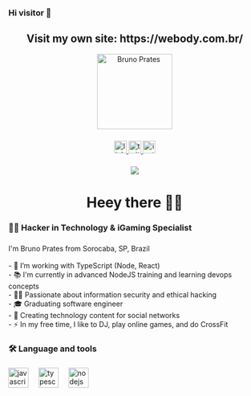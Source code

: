 ### Hi visitor 👋
<h2 align="center">Visit my own site:
https://webody.com.br/ </h2>

<div align="center">
  <img height="150" src="https://avatars.githubusercontent.com/u/151586396?v=4" alt="Bruno Prates"  />
</div>

###

<div align="center">
  <a target="_blank" href="https://www.linkedin.com/in/brunogprates/">
    <img src="https://img.shields.io/static/v1?message=LinkedIn&logo=linkedin&label=&color=0077B5&logoColor=white&labelColor=&style=for-the-badge" height="25" alt="linkedin logo"  />
  </a>
  <a target="_blank" href="https://twitter.com/GenovaPrates">
    <img src="https://img.shields.io/static/v1?message=Twitter&logo=twitter&label=&color=1DA1F2&logoColor=white&labelColor=&style=for-the-badge" height="25" alt="twitter logo"  />
  </a>
  <a target="_blank" href="https://www.instagram.com/pratesgb_">
    <img src="https://img.shields.io/static/v1?message=Instagram&logo=instagram&label=&color=E4405F&logoColor=white&labelColor=&style=for-the-badge" height="25" alt="instagram logo"  />
  </a>
</div>

###

<div align="center">
  <img src="https://visitor-badge.laobi.icu/badge?page_id=marcusGoncalvess.marcusGoncalvess&"  />
</div>

###

<h1 align="center">Heey there 👋🏽</h1>

###

<h3 align="left">👩‍💻 Hacker in Technology & iGaming Specialist</h3>

###

<p align="left">I'm Bruno Prates from Sorocaba, SP, Brazil<br><br>- 💼 I’m working with TypeScript (Node, React)<br>- 📚 I'm currently in advanced NodeJS training and learning devops concepts<br>- 🐱‍💻 Passionate about information security and ethical hacking<br>- 🎓 Graduating software engineer<br>- 🚀 Creating technology content for social networks<br>- ⚡ In my free time, I like to DJ, play online games, and do CrossFit</p>

###

<h3 align="left">🛠 Language and tools</h3>

###

<div align="left">
  <img src="https://cdn.jsdelivr.net/gh/devicons/devicon/icons/javascript/javascript-original.svg" height="40" alt="javascript logo"  />
  <img width="12" />
  <img src="https://cdn.jsdelivr.net/gh/devicons/devicon/icons/typescript/typescript-original.svg" height="40" alt="typescript logo"  />
  <img width="12" />
  <img src="https://cdn.jsdelivr.net/gh/devicons/devicon/icons/nodejs/nodejs-original.svg" height="40" alt="nodejs logo"  />
  <img

